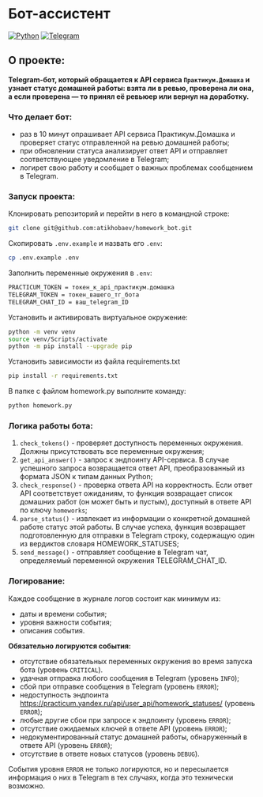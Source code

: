 # Бот-ассистент
[![Python](https://img.shields.io/badge/Made%20with-Python-green?logo=python&logoColor=white&color)](https://www.python.org/)
[![Telegram](https://img.shields.io/static/v1?message=bot&logo=telegram&labelColor=5c5c5c&color=1182c3&logoColor=white&label=%20&style=plastic)](https://core.telegram.org/bots/api)


## О проекте:
**Telegram-бот, который обращается к API сервиса `Практикум.Домашка` и узнает статус домашней работы: взята ли в ревью, проверена ли она, а если проверена — то принял её ревьюер или вернул на доработку.**

### Что делает бот:
- раз в 10 минут опрашивает API сервиса Практикум.Домашка и проверяет статус отправленной на ревью домашней работы;
- при обновлении статуса анализирует ответ API и отправляет соответствующее уведомление в Telegram;
- логирет свою работу и сообщает о важных проблемах сообщением в Telegram.

### Запуск проекта:
Клонировать репозиторий и перейти в него в командной строке:
```sh
git clone git@github.com:atikhobaev/homework_bot.git
```
Скопировать `.env.example` и назвать его `.env`:
```sh
cp .env.example .env
```
Заполнить переменные окружения в `.env`:
```sh
PRACTICUM_TOKEN = токен_к_api_практикум.домашка
TELEGRAM_TOKEN = токен_вашего_тг_бота
TELEGRAM_CHAT_ID = ваш_telegram_ID
```
Установить и активировать виртуальное окружение:
```sh
python -m venv venv
source venv/Scripts/activate
python -m pip install --upgrade pip
```
Установить зависимости из файла requirements.txt
```sh
pip install -r requirements.txt
```
В папке с файлом homework.py выполните команду:
```sh
python homework.py
```

### Логика работы бота:
1. `check_tokens()` - проверяет доступность переменных окружения. Должны присутствовать все переменные окружения;
2. `get_api_answer()` - запрос к эндпоинту API-сервиса. В случае успешного запроса возвращается ответ API, преобразованный из формата JSON к типам данных Python;
3. `check_response()` -  проверка ответа API на корректность. Если ответ API соответствует ожиданиям, то функция возвращает список домашних работ (он может быть и пустым), доступный в ответе API по ключу `homeworks`;
4. `parse_status()` - извлекает из информации о конкретной домашней работе статус этой работы. В случае успеха, функция возвращает подготовленную для отправки в Telegram строку, содержащую один из вердиктов словаря HOMEWORK_STATUSES;
5. `send_message()` - отправляет сообщение в Telegram чат, определяемый переменной окружения TELEGRAM_CHAT_ID.

### Логирование:
Каждое сообщение в журнале логов состоит как минимум из:
- даты и времени события;
- уровня важности события;
- описания события. 

**Обязательно логируются события:**
- отсутствие обязательных переменных окружения во время запуска бота (уровень `CRITICAL`).
- удачная отправка любого сообщения в Telegram (уровень `INFO`);
- сбой при отправке сообщения в Telegram (уровень `ERROR`);
- недоступность эндпоинта https://practicum.yandex.ru/api/user_api/homework_statuses/ (уровень `ERROR`);
- любые другие сбои при запросе к эндпоинту (уровень `ERROR`);
- отсутствие ожидаемых ключей в ответе API (уровень `ERROR`);
- недокументированный статус домашней работы, обнаруженный в ответе API (уровень `ERROR`);
- отсутствие в ответе новых статусов (уровень `DEBUG`).

События уровня `ERROR` не только логируются, но и пересылается информация о них в Telegram в тех случаях, когда это технически возможно.
